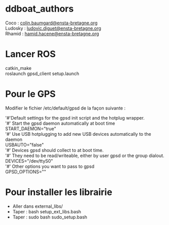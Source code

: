 # ddboat_authors  
Coco : colin.baumgard@ensta-bretagne.org  
Ludosky : ludovic.diguet@ensta-bretagne.org  
Rhamid : hamid.hacene@ensta-bretagne.org  
  
 
# Lancer ROS  
catkin_make  
roslaunch gpsd_client setup.launch  

# Pour le GPS  
Modifier le fichier /etc/default/gpsd de la façon suivante : 

'#'Default settings for the gpsd init script and the hotplug wrapper.  
'#' Start the gpsd daemon automatically at boot time  
START_DAEMON="true"  
'#' Use USB hotplugging to add new USB devices automatically to the daemon  
USBAUTO="false"  
'#' Devices gpsd should collect to at boot time.  
'#' They need to be read/writeable, either by user gpsd or the group dialout.    
DEVICES="/dev/ttyS0"  
'#' Other options you want to pass to gpsd  
GPSD_OPTIONS=""  

# Pour installer les librairie    
- Aller dans external_libs/  
- Taper : bash setup_ext_libs.bash  
- Taper : sudo bash sudo_setup.bash  

